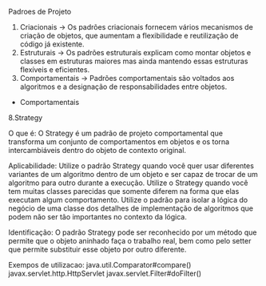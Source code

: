 Padroes de Projeto

1) Criacionais -> Os padrões criacionais fornecem vários mecanismos de criação de objetos, que aumentam a flexibilidade e reutilização de código já existente.
2) Estruturais -> Os padrões estruturais explicam como montar objetos e classes em estruturas maiores mas ainda mantendo essas estruturas flexíveis e eficientes.
3) Comportamentais -> Padrões comportamentais são voltados aos algoritmos e a designação de responsabilidades entre objetos.

* Comportamentais

8.Strategy

O que é:
O Strategy é um padrão de projeto comportamental que transforma um conjunto de comportamentos em objetos e os torna intercambiáveis dentro do objeto de contexto original.

Aplicabilidade:
Utilize o padrão Strategy quando você quer usar diferentes variantes de um algoritmo dentro de um objeto e ser capaz de trocar de um algoritmo para outro durante a execução.
Utilize o Strategy quando você tem muitas classes parecidas que somente diferem na forma que elas executam algum comportamento.
Utilize o padrão para isolar a lógica do negócio de uma classe dos detalhes de implementação de algoritmos que podem não ser tão importantes no contexto da lógica.

Identificação:
O padrão Strategy pode ser reconhecido por um método que permite que o objeto aninhado faça o trabalho real, bem como pelo setter que permite substituir esse objeto por outro diferente.

Exempos de utilizacao:
java.util.Comparator#compare()
javax.servlet.http.HttpServlet
javax.servlet.Filter#doFilter()